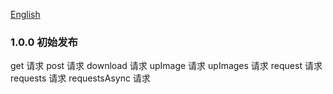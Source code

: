 [English](CHANGELOG.en.md)

### 1.0.0 初始发布

get 请求
post 请求
download 请求
upImage 请求
upImages 请求
request 请求
requests 请求
requestsAsync 请求

